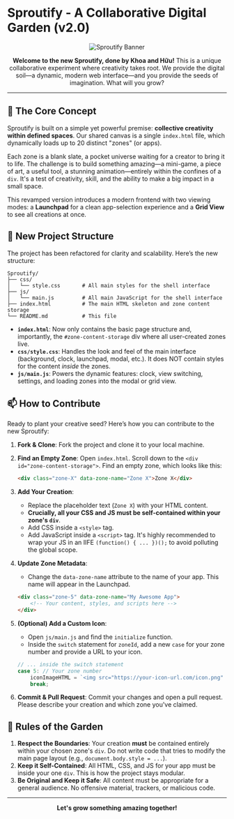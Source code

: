 # Sproutify - A Collaborative Digital Garden (v2.0)

<p align="center">
  <img src="https://placehold.co/600x300/e8f5e9/4caf50/png?text=Sproutify+2.0" alt="Sproutify Banner">
</p>

<p align="center">
  <strong>Welcome to the new Sproutify, done by Khoa and Hữu!</strong> This is a unique collaborative experiment where creativity takes root. We provide the digital soil—a dynamic, modern web interface—and you provide the seeds of imagination. What will you grow?
</p>

---

## 🌱 The Core Concept

Sproutify is built on a simple yet powerful premise: **collective creativity within defined spaces**. Our shared canvas is a single `index.html` file, which dynamically loads up to 20 distinct "zones" (or apps).

Each zone is a blank slate, a pocket universe waiting for a creator to bring it to life. The challenge is to build something amazing—a mini-game, a piece of art, a useful tool, a stunning animation—entirely within the confines of a `div`. It's a test of creativity, skill, and the ability to make a big impact in a small space.

This revamped version introduces a modern frontend with two viewing modes: a **Launchpad** for a clean app-selection experience and a **Grid View** to see all creations at once.

## 🚀 New Project Structure

The project has been refactored for clarity and scalability. Here’s the new structure:

```
Sproutify/
├── css/
│   └── style.css       # All main styles for the shell interface
├── js/
│   └── main.js         # All main JavaScript for the shell interface
├── index.html          # The main HTML skeleton and zone content storage
└── README.md           # This file
```

- **`index.html`**: Now only contains the basic page structure and, importantly, the `#zone-content-storage` div where all user-created zones live.
- **`css/style.css`**: Handles the look and feel of the main interface (background, clock, launchpad, modal, etc.). It does NOT contain styles for the content *inside* the zones.
- **`js/main.js`**: Powers the dynamic features: clock, view switching, settings, and loading zones into the modal or grid view.

## 📫 How to Contribute

Ready to plant your creative seed? Here’s how you can contribute to the new Sproutify:

1.  **Fork & Clone**: Fork the project and clone it to your local machine.

2.  **Find an Empty Zone**: Open `index.html`. Scroll down to the `<div id="zone-content-storage">`. Find an empty zone, which looks like this:
    ```html
    <div class="zone-X" data-zone-name="Zone X">Zone X</div>
    ```

3.  **Add Your Creation**: 
    - Replace the placeholder text (`Zone X`) with your HTML content.
    - **Crucially, all your CSS and JS must be self-contained within your zone's `div`**. 
    - Add CSS inside a `<style>` tag.
    - Add JavaScript inside a `<script>` tag. It's highly recommended to wrap your JS in an IIFE `(function() { ... })();` to avoid polluting the global scope.

4.  **Update Zone Metadata**:
    - Change the `data-zone-name` attribute to the name of your app. This name will appear in the Launchpad.
    ```html
    <div class="zone-5" data-zone-name="My Awesome App">
        <!-- Your content, styles, and scripts here -->
    </div>
    ```

5.  **(Optional) Add a Custom Icon**:
    - Open `js/main.js` and find the `initialize` function.
    - Inside the `switch` statement for `zoneId`, add a new `case` for your zone number and provide a URL to your icon.
    ```javascript
    // ... inside the switch statement
    case 5: // Your zone number
        iconImageHTML = `<img src="https://your-icon-url.com/icon.png" class="app-icon-img">`;
        break;
    ```

6.  **Commit & Pull Request**: Commit your changes and open a pull request. Please describe your creation and which zone you've claimed.

## 📜 Rules of the Garden

1.  **Respect the Boundaries**: Your creation **must** be contained entirely within your chosen zone's `div`. Do not write code that tries to modify the main page layout (e.g., `document.body.style = ...`).
2.  **Keep it Self-Contained**: All HTML, CSS, and JS for your app must be inside your one `div`. This is how the project stays modular.
3.  **Be Original and Keep it Safe**: All content must be appropriate for a general audience. No offensive material, trackers, or malicious code.

---

<p align="center">
  <strong>Let's grow something amazing together!</strong>
</p>
